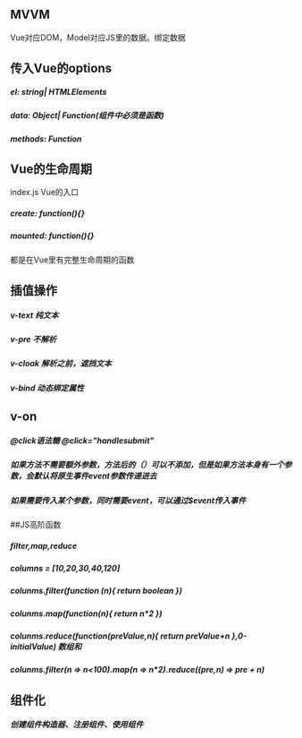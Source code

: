 ## MVVM
Vue对应DOM，Model对应JS里的数据。绑定数据

## 传入Vue的options
##### el: string| HTMLElements
##### data: Object| Function(组件中必须是函数)
##### methods: Function

## Vue的生命周期
index.js Vue的入口

##### create: function(){}
##### mounted: function(){}
都是在Vue里有完整生命周期的函数

## 插值操作
##### v-text 纯文本
##### v-pre 不解析
##### v-cloak 解析之前，遮挡文本

##### v-bind 动态绑定属性

## v-on
##### @click语法糖 @click="handlesubmit"
##### 如果方法不需要额外参数，方法后的（）可以不添加，但是如果方法本身有一个参数，会默认将原生事件event参数传递进去
##### 如果需要传入某个参数，同时需要event，可以通过$event传入事件

##JS高阶函数
##### filter,map,reduce
##### columns = [10,20,30,40,120]
##### colunms.filter(function (n){ return boolean }) 
##### colunms.map(function(n){ return n*2 })
##### colunms.reduce(function(preValue,n){ return preValue+n },0-initialValue) 数组和
##### colunms.filter(n => n<100).map(n => n*2).reduce((pre,n) => pre + n)

## 组件化
##### 创建组件构造器、注册组件、使用组件